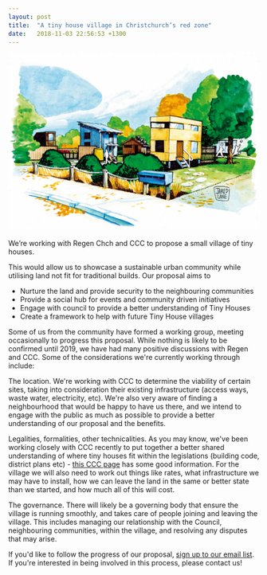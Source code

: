 ```yaml
---
layout: post
title:  "A tiny house village in Christchurch’s red zone"
date:   2018-11-03 22:56:53 +1300
---
```

![Village sketch](/assets/images/thv-sketch.jpg)

We’re working with Regen Chch and CCC to propose a small village of tiny houses.

This would allow us to showcase a sustainable urban community while utilising land not fit for traditional builds. Our proposal aims to

* Nurture the land and provide security to the neighbouring communities
* Provide a social hub for events and community driven initiatives
* Engage with council to provide a better understanding of Tiny Houses
* Create a framework to help with future Tiny House villages

Some of us from the community have formed a working group, meeting occasionally to progress this proposal. While nothing is likely to be confirmed until 2019, we have had many positive discussions with Regen and CCC. Some of the considerations we're currently working through include:

The location. We're working with CCC to determine the viability of certain sites, taking into consideration their existing infrastructure (access ways, waste water, electricity, etc). We're also very aware of finding a neighbourhood that would be happy to have us there, and we intend to engage with the public as much as possible to provide a better understanding of our proposal and the benefits.

Legalities, formalities, other technicalities. As you may know, we've been working closely with CCC recently to put together a better shared understanding of where tiny houses fit within the legislations (building code, district plans etc) - [this CCC page](https://www.ccc.govt.nz/consents-and-licences/building-consents/types-of-projects/tiny-houses/) has some good information. For the village we will also need to work out things like rates, what infrastructure we may have to install, how we can leave the land in the same or better state than we started, and how much all of this will cost.

The governance. There will likely be a governing body that ensure the village is running smoothly, and takes care of people joining and leaving the village. This includes managing our relationship with the Council, neighbouring communities, within the village, and resolving any disputes that may arise.

If you'd like to follow the progress of our proposal, [sign up to our email list](https://cths.nz/#mc_embed_signup). If you're interested in being involved in this process, please contact us!
